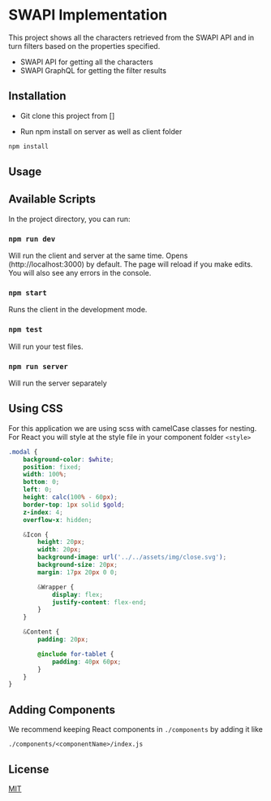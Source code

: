 # SWAPI Implementation

This project shows all the characters retrieved from the SWAPI API and in turn filters based on the properties specified.

- SWAPI API for getting all the characters
- SWAPI GraphQL for getting the filter results

## Installation

- Git clone this project from []

- Run npm install on server as well as client folder

```bash
npm install
```

## Usage

## Available Scripts

In the project directory, you can run:

### `npm run dev`

Will run the client and server at the same time. Opens (http://localhost:3000) by default.
The page will reload if you make edits.<br>
You will also see any errors in the console.

### `npm start`

Runs the client in the development mode.<br>

### `npm test`

Will run your test files.

### `npm run server`

Will run the server separately

## Using CSS

For this application we are using scss with camelCase classes for nesting. For React you will style at the style file in your component folder `<style>`

```scss
.modal {
	background-color: $white;
	position: fixed;
	width: 100%;
	bottom: 0;
	left: 0;
	height: calc(100% - 60px);
	border-top: 1px solid $gold;
	z-index: 4;
	overflow-x: hidden;

	&Icon {
		height: 20px;
		width: 20px;
		background-image: url('../../assets/img/close.svg');
		background-size: 20px;
		margin: 17px 20px 0 0;

		&Wrapper {
			display: flex;
			justify-content: flex-end;
		}
	}

	&Content {
		padding: 20px;

		@include for-tablet {
			padding: 40px 60px;
		}
	}
}
```

## Adding Components

We recommend keeping React components in `./components` by adding it like

`./components/<componentName>/index.js`

## License

[MIT](https://choosealicense.com/licenses/mit/)
